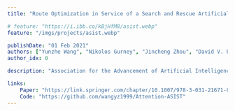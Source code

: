 ```yaml
---
title: "Route Optimization in Service of a Search and Rescue Artificial Social Intelligence Agent"

# feature: "https://i.ibb.co/kBjHfM8/asist.webp"
feature: "/imgs/projects/asist.webp"

publishDate: "01 Feb 2021"
authors: ["Yunzhe Wang", "Nikolos Gurney", "Jincheng Zhou", "David V. Pynadath", "Volkan Ustun"]
author_idx: 0

description: "Association for the Advancement of Artificial Intelligence (AAAI) 2021 Fall Symposium Series Workshop"

links: 
    Paper: "https://link.springer.com/chapter/10.1007/978-3-031-21671-8_14"
    Code: "https://github.com/wangyz1999/Attention-ASIST"
---
```


